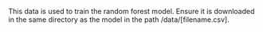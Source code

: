 This data is used to train the random forest model. Ensure it is downloaded in the same directory as the model in the path /data/[filename.csv].
